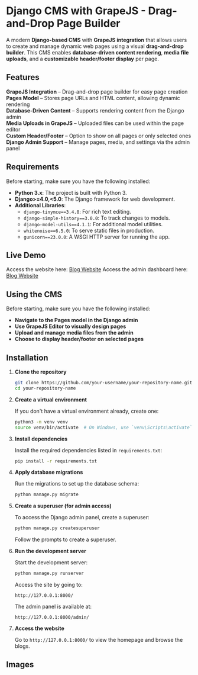 # **Django CMS with GrapeJS - Drag-and-Drop Page Builder**

A modern **Django-based CMS** with **GrapeJS integration** that allows users to create and manage dynamic web pages using a visual **drag-and-drop builder**. This CMS enables **database-driven content rendering**, **media file uploads**, and a **customizable header/footer display** per page.

## **Features**
**GrapeJS Integration** – Drag-and-drop page builder for easy page creation  
**Pages Model** – Stores page URLs and HTML content, allowing dynamic rendering  
**Database-Driven Content** – Supports rendering content from the Django admin  
**Media Uploads in GrapeJS** – Uploaded files can be used within the page editor  
**Custom Header/Footer** – Option to show on all pages or only selected ones  
**Django Admin Support** – Manage pages, media, and settings via the admin panel  

## Requirements

Before starting, make sure you have the following installed:

- **Python 3.x**: The project is built with Python 3.
- **Django>=4.0,<5.0**: The Django framework for web development.
- **Additional Libraries**: 
  - `django-tinymce==3.4.0`: For rich text editing.
  - `django-simple-history==3.0.0`: To track changes to models.
  - `django-model-utils==4.1.1`: For additional model utilities.
  - `whitenoise==6.5.0`: To serve static files in production.
  - `gunicorn==23.0.0`: A WSGI HTTP server for running the app.

## Live Demo

Access the website here: [Blog Website](https://jittery-winonah-heemit-cfa0b49d.koyeb.app/blog/)
Access the admin dashboard here: [Blog Website](https://jittery-winonah-heemit-cfa0b49d.koyeb.app/blog/)

## Using the CMS

Before starting, make sure you have the following installed:

- **Navigate to the Pages model in the Django admin**
- **Use GrapeJS Editor to visually design pages**
- **Upload and manage media files from the admin**
- **Choose to display header/footer on selected pages**

## Installation

1. **Clone the repository**

    ```bash
    git clone https://github.com/your-username/your-repository-name.git
    cd your-repository-name
    ```

2. **Create a virtual environment**

    If you don't have a virtual environment already, create one:

    ```bash
    python3 -m venv venv
    source venv/bin/activate  # On Windows, use `venv\Scripts\activate`
    ```

3. **Install dependencies**

    Install the required dependencies listed in `requirements.txt`:

    ```bash
    pip install -r requirements.txt
    ```

4. **Apply database migrations**

    Run the migrations to set up the database schema:

    ```bash
    python manage.py migrate
    ```

5. **Create a superuser (for admin access)**

    To access the Django admin panel, create a superuser:

    ```bash
    python manage.py createsuperuser
    ```

    Follow the prompts to create a superuser.

6. **Run the development server**

    Start the development server:

    ```bash
    python manage.py runserver
    ```

    Access the site by going to:

    ```
    http://127.0.0.1:8000/
    ```

    The admin panel is available at:

    ```
    http://127.0.0.1:8000/admin/
    ```

7. **Access the website**

    Go to `http://127.0.0.1:8000/` to view the homepage and browse the blogs.

## Images
